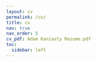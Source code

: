 ```yaml
---
layout: cv
permalink: /cv/
title: cv
nav: true
nav_order: 5
cv_pdf: Adam Kaniasty Resume.pdf
toc:
  sidebar: left
---
```

